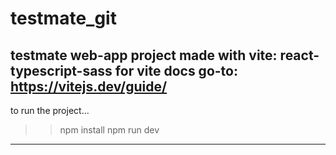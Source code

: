 # testmate_git
 testmate web-app
project made with vite: react-typescript-sass
for vite docs go-to: https://vitejs.dev/guide/
-------------------------------------------------
to run the project...

   >> npm install
   >> npm run dev
 
-------------------------------------------------
